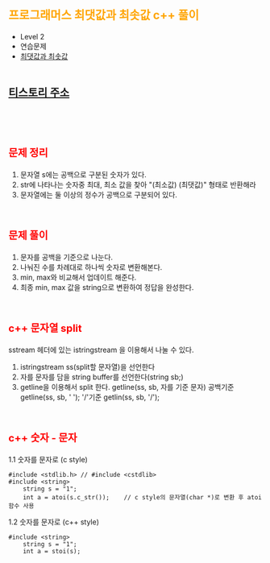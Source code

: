 # <span style="color:orange; font-size:17pt; font-weight:bold">프로그래머스 최댓값과 최솟값 c++ 풀이</span>
- Level 2
- 연습문제
- [최댓값과 최솟값](https://programmers.co.kr/learn/courses/30/lessons/12939)
<br><br>

## [티스토리 주소](https://hoho325.tistory.com/)
<br><br>

# <span style="color: red; font-size:15pt">문제 정리</span>
1. 문자열 s에는 공백으로 구분된 숫자가 있다.
2. str에 나타나는 숫자중 최대, 최소 값을 찾아 "(최소값) (최댓값)" 형태로 반환해라
3. 문자열에는 둘 이상의 정수가 공백으로 구분되어 있다.
<br><br>

# <span style="color: red; font-size:15pt">문제 풀이</span>
1. 문자를 공백을 기준으로 나눈다.
2. 나눠진 수를 차례대로 하나씩 숫자로 변환해본다.
3. min, max와 비교해서 업데이트 해준다.
4. 최종 min, max 값을 string으로 변환하여 정답을 완성한다.
<br><br>

# <span style="color: red; font-size:15pt">c++ 문자열 split</span>
sstream 헤더에 있는 istringstream 을 이용해서 나눌 수 있다.
1. istringstream ss(split할 문자열)을 선언한다
2. 자를 문자를 담을 string buffer를 선언한다(string sb;)
3. getline을 이용해서 split 한다.
    getline(ss, sb, 자를 기준 문자)
    공백기준 getline(ss, sb, ' ');
    '/'기준 getlin(ss, sb, '/');
<br><br>

# <span style="color: red; font-size:15pt">c++ 숫자 - 문자 </span>
1.1 숫자를 문자로 (c style)
```
#include <stdlib.h> // #include <cstdlib>
#include <string>
    string s = "1";
    int a = atoi(s.c_str());    // c style의 문자열(char *)로 변환 후 atoi 함수 사용
```

1.2 숫자를 문자로 (c++ style)
```
#include <string>
    string s = "1";
    int a = stoi(s);
```
<br><br>